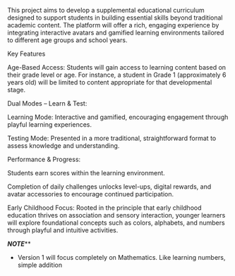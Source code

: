 This project aims to develop a supplemental educational curriculum designed to support students in building essential skills beyond traditional academic content. The platform will offer a rich, engaging experience by integrating interactive avatars and gamified learning environments tailored to different age groups and school years.

Key Features

Age-Based Access: Students will gain access to learning content based on their grade level or age. For instance, a student in Grade 1 (approximately 6 years old) will be limited to content appropriate for that developmental stage.

Dual Modes – Learn & Test:

Learning Mode: Interactive and gamified, encouraging engagement through playful learning experiences.

Testing Mode: Presented in a more traditional, straightforward format to assess knowledge and understanding.

Performance & Progress:

Students earn scores within the learning environment.

Completion of daily challenges unlocks level-ups, digital rewards, and avatar accessories to encourage continued participation.

Early Childhood Focus:
Rooted in the principle that early childhood education thrives on association and sensory interaction, younger learners will explore foundational concepts such as colors, alphabets, and numbers through playful and intuitive activities.

***NOTE*****
- Version 1 will focus completely on Mathematics. Like learning numbers, simple addition
